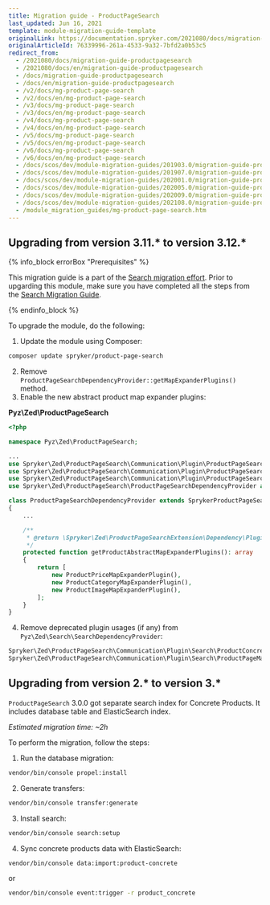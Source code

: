 ```yaml
---
title: Migration guide - ProductPageSearch
last_updated: Jun 16, 2021
template: module-migration-guide-template
originalLink: https://documentation.spryker.com/2021080/docs/migration-guide-productpagesearch
originalArticleId: 76339996-261a-4533-9a32-7bfd2a0b53c5
redirect_from:
  - /2021080/docs/migration-guide-productpagesearch
  - /2021080/docs/en/migration-guide-productpagesearch
  - /docs/migration-guide-productpagesearch
  - /docs/en/migration-guide-productpagesearch
  - /v2/docs/mg-product-page-search
  - /v2/docs/en/mg-product-page-search
  - /v3/docs/mg-product-page-search
  - /v3/docs/en/mg-product-page-search
  - /v4/docs/mg-product-page-search
  - /v4/docs/en/mg-product-page-search
  - /v5/docs/mg-product-page-search
  - /v5/docs/en/mg-product-page-search
  - /v6/docs/mg-product-page-search
  - /v6/docs/en/mg-product-page-search
  - /docs/scos/dev/module-migration-guides/201903.0/migration-guide-productpagesearch.html
  - /docs/scos/dev/module-migration-guides/201907.0/migration-guide-productpagesearch.html
  - /docs/scos/dev/module-migration-guides/202001.0/migration-guide-productpagesearch.html
  - /docs/scos/dev/module-migration-guides/202005.0/migration-guide-productpagesearch.html
  - /docs/scos/dev/module-migration-guides/202009.0/migration-guide-productpagesearch.html
  - /docs/scos/dev/module-migration-guides/202108.0/migration-guide-productpagesearch.html
  - /module_migration_guides/mg-product-page-search.htm
---
```


## Upgrading from version 3.11.* to version 3.12.*

{% info_block errorBox "Prerequisites" %}

This migration guide is a part of the [Search migration effort](/docs/scos/dev/migration-concepts/search-migration-concept/search-migration-concept.html). Prior to upgarding this module, make sure you have completed all the steps from the [Search Migration Guide](/docs/scos/dev/module-migration-guides/migration-guide-search.html#upgrading-from-version-89-to-version-810).

{% endinfo_block %}

To upgrade the module, do the following:

1. Update the module using Composer:

```bash
composer update spryker/product-page-search
```

2. Remove `ProductPageSearchDependencyProvider::getMapExpanderPlugins()` method.
3. Enable the new abstract product map expander plugins:

**Pyz\Zed\ProductPageSearch**

```php
<?php

namespace Pyz\Zed\ProductPageSearch;

...
use Spryker\Zed\ProductPageSearch\Communication\Plugin\ProductPageSearch\Elasticsearch\ProductCategoryMapExpanderPlugin;
use Spryker\Zed\ProductPageSearch\Communication\Plugin\ProductPageSearch\Elasticsearch\ProductImageMapExpanderPlugin;
use Spryker\Zed\ProductPageSearch\Communication\Plugin\ProductPageSearch\Elasticsearch\ProductPriceMapExpanderPlugin;
use Spryker\Zed\ProductPageSearch\ProductPageSearchDependencyProvider as SprykerProductPageSearchDependencyProvider;

class ProductPageSearchDependencyProvider extends SprykerProductPageSearchDependencyProvider
{
    ...

    /**
     * @return \Spryker\Zed\ProductPageSearchExtension\Dependency\Plugin\ProductAbstractMapExpanderPluginInterface[]
     */
    protected function getProductAbstractMapExpanderPlugins(): array
    {
        return [
            new ProductPriceMapExpanderPlugin(),
            new ProductCategoryMapExpanderPlugin(),
            new ProductImageMapExpanderPlugin(),
        ];
    }
}
```

4. Remove deprecated plugin usages (if any) from `Pyz\Zed\Search\SearchDependencyProvider`:

```php
Spryker\Zed\ProductPageSearch\Communication\Plugin\Search\ProductConcretePageMapPlugin
Spryker\Zed\ProductPageSearch\Communication\Plugin\Search\ProductPageMapPlugin
```

## Upgrading from version 2.* to version 3.*

`ProductPageSearch` 3.0.0 got separate search index for Concrete Products. It includes database table and ElasticSearch index.

*Estimated migration time: ~2h*

To perform the migration, follow the steps:

1. Run the database migration:

```bash
vendor/bin/console propel:install
```

2. Generate transfers:

```bash
vendor/bin/console transfer:generate
```

3. Install search:

```bash
vendor/bin/console search:setup
```

4. Sync concrete products data with ElasticSearch:

```bash
vendor/bin/console data:import:product-concrete
```

or

```bash
vendor/bin/console event:trigger -r product_concrete
```


